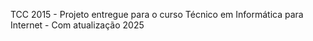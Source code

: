 TCC 2015 - Projeto entregue para o curso Técnico em Informática para Internet - Com atualização 2025

